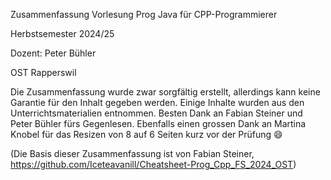 Zusammenfassung Vorlesung Prog Java für CPP-Programmierer

Herbstsemester 2024/25

Dozent: Peter Bühler

OST Rapperswil

Die Zusammenfassung wurde zwar sorgfältig erstellt, allerdings kann keine Garantie für den Inhalt gegeben werden.
Einige Inhalte wurden aus den Unterrichtsmaterialien entnommen.
Besten Dank an Fabian Steiner und Peter Bühler fürs Gegenlesen.
Ebenfalls einen grossen Dank an Martina Knobel für das Resizen von 8 auf 6 Seiten kurz vor der Prüfung :smile:

(Die Basis dieser Zusammenfassung ist von Fabian Steiner, https://github.com/Iceteavanill/Cheatsheet-Prog_Cpp_FS_2024_OST)